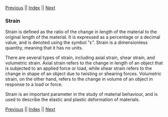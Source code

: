 [Previous](../../Displacement.md) || [Index](../../index.md) || [Next](StrainField.md)

### Strain

Strain is defined as the ratio of the change
in length of the material to the original
length of the material.  It is expressed as
a percentage or a decimal value, and is
denoted using the symbol "ε".  Strain is a
dimensionless quantity, meaning that it has
no units.

There are several types of strain, including
axial strain, shear strain, and volumetric
strain.  Axial strain refers to the change
in length of an object that is subjected to
an applied force or load, while shear strain
refers to the change in shape of an object
due to twisting or shearing forces. 
Volumetric strain, on the other hand, refers
to the change in volume of an object in
response to a load or force.

Strain is an important parameter in the
study of material behaviour, and is used to
describe the elastic and plastic deformation
of materials.

[Previous](../../Displacement.md) || [Index](../../index.md) || [Next](StrainField.md)
